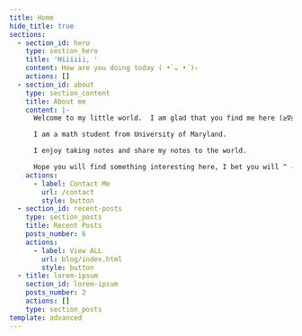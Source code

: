 ```yaml
---
title: Home
hide_title: true
sections:
  - section_id: hero
    type: section_hero
    title: 'Hiiiiii, '
    content: How are you doing today ( •̀ ᴗ •́ )✧
    actions: []
  - section_id: about
    type: section_content
    title: About me
    content: |-
      Welcome to my little world.  I am glad that you find me here (≥∇≤)Y

      I am a math student from University of Maryland. 

      I enjoy taking notes and share my notes to the world.

      Hope you will find something interesting here, I bet you will ^ - ^
    actions:
      - label: Contact Me
        url: /contact
        style: button
  - section_id: recent-posts
    type: section_posts
    title: Recent Posts
    posts_number: 6
    actions:
      - label: View ALL
        url: blog/index.html
        style: button
  - title: lorem-ipsum
    section_id: lorem-ipsum
    posts_number: 2
    actions: []
    type: section_posts
template: advanced
---
```

